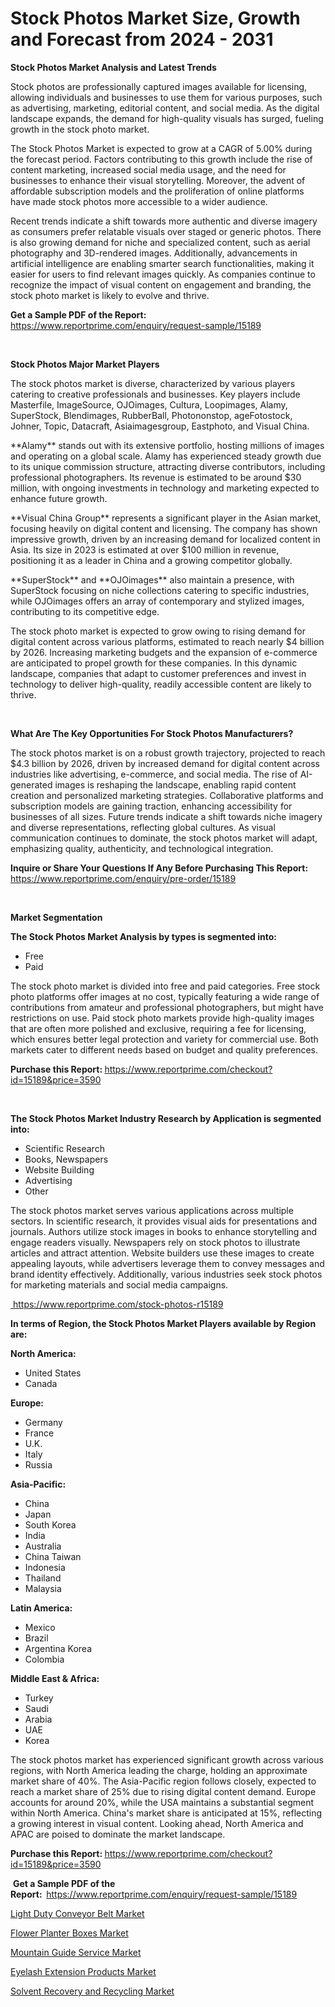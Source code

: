 <p><h1>Stock Photos Market Size, Growth and Forecast from 2024 - 2031</h1></p><p><strong>Stock Photos Market Analysis and Latest Trends</strong></p>
<p><p>Stock photos are professionally captured images available for licensing, allowing individuals and businesses to use them for various purposes, such as advertising, marketing, editorial content, and social media. As the digital landscape expands, the demand for high-quality visuals has surged, fueling growth in the stock photo market.</p><p>The Stock Photos Market is expected to grow at a CAGR of 5.00% during the forecast period. Factors contributing to this growth include the rise of content marketing, increased social media usage, and the need for businesses to enhance their visual storytelling. Moreover, the advent of affordable subscription models and the proliferation of online platforms have made stock photos more accessible to a wider audience.</p><p>Recent trends indicate a shift towards more authentic and diverse imagery as consumers prefer relatable visuals over staged or generic photos. There is also growing demand for niche and specialized content, such as aerial photography and 3D-rendered images. Additionally, advancements in artificial intelligence are enabling smarter search functionalities, making it easier for users to find relevant images quickly. As companies continue to recognize the impact of visual content on engagement and branding, the stock photo market is likely to evolve and thrive.</p></p>
<p><strong>Get a Sample PDF of the Report:&nbsp;</strong> <a href="https://www.reportprime.com/enquiry/request-sample/15189?utm_campaign=83&utm_medium=2&utm_source=Github&utm_content=ia&utm_term=29112024&utm_id=stock-photos">https://www.reportprime.com/enquiry/request-sample/15189</a></p>
<p>&nbsp;</p>
<p><strong>Stock Photos Major Market Players</strong></p>
<p><p>The stock photos market is diverse, characterized by various players catering to creative professionals and businesses. Key players include Masterfile, ImageSource, OJOimages, Cultura, Loopimages, Alamy, SuperStock, Blendimages, RubberBall, Photononstop, ageFotostock, Johner, Topic, Datacraft, Asiaimagesgroup, Eastphoto, and Visual China.</p><p>**Alamy** stands out with its extensive portfolio, hosting millions of images and operating on a global scale. Alamy has experienced steady growth due to its unique commission structure, attracting diverse contributors, including professional photographers. Its revenue is estimated to be around $30 million, with ongoing investments in technology and marketing expected to enhance future growth.</p><p>**Visual China Group** represents a significant player in the Asian market, focusing heavily on digital content and licensing. The company has shown impressive growth, driven by an increasing demand for localized content in Asia. Its size in 2023 is estimated at over $100 million in revenue, positioning it as a leader in China and a growing competitor globally.</p><p>**SuperStock** and **OJOimages** also maintain a presence, with SuperStock focusing on niche collections catering to specific industries, while OJOimages offers an array of contemporary and stylized images, contributing to its competitive edge.</p><p>The stock photo market is expected to grow owing to rising demand for digital content across various platforms, estimated to reach nearly $4 billion by 2026. Increasing marketing budgets and the expansion of e-commerce are anticipated to propel growth for these companies. In this dynamic landscape, companies that adapt to customer preferences and invest in technology to deliver high-quality, readily accessible content are likely to thrive.</p></p>
<p>&nbsp;</p>
<p><strong>What Are The Key Opportunities For Stock Photos Manufacturers?</strong></p>
<p><p>The stock photos market is on a robust growth trajectory, projected to reach $4.3 billion by 2026, driven by increased demand for digital content across industries like advertising, e-commerce, and social media. The rise of AI-generated images is reshaping the landscape, enabling rapid content creation and personalized marketing strategies. Collaborative platforms and subscription models are gaining traction, enhancing accessibility for businesses of all sizes. Future trends indicate a shift towards niche imagery and diverse representations, reflecting global cultures. As visual communication continues to dominate, the stock photos market will adapt, emphasizing quality, authenticity, and technological integration.</p></p>
<p><strong>Inquire or Share Your Questions If Any Before Purchasing This Report:</strong> <a href="https://www.reportprime.com/enquiry/pre-order/15189?utm_campaign=83&utm_medium=2&utm_source=Github&utm_content=ia&utm_term=29112024&utm_id=stock-photos">https://www.reportprime.com/enquiry/pre-order/15189</a></p>
<p>&nbsp;</p>
<p><strong>Market Segmentation</strong></p>
<p><strong>The Stock Photos Market Analysis by types is segmented into:</strong></p>
<p><ul><li>Free</li><li>Paid</li></ul></p>
<p><p>The stock photo market is divided into free and paid categories. Free stock photo platforms offer images at no cost, typically featuring a wide range of contributions from amateur and professional photographers, but might have restrictions on use. Paid stock photo markets provide high-quality images that are often more polished and exclusive, requiring a fee for licensing, which ensures better legal protection and variety for commercial use. Both markets cater to different needs based on budget and quality preferences.</p></p>
<p><strong>Purchase this Report:&nbsp;</strong><a href="https://www.reportprime.com/checkout?id=15189&price=3590&utm_campaign=83&utm_medium=2&utm_source=Github&utm_content=ia&utm_term=29112024&utm_id=stock-photos">https://www.reportprime.com/checkout?id=15189&price=3590</a></p>
<p>&nbsp;</p>
<p><strong>The Stock Photos Market Industry Research by Application is segmented into:</strong></p>
<p><ul><li>Scientific Research</li><li>Books, Newspapers</li><li>Website Building</li><li>Advertising</li><li>Other</li></ul></p>
<p><p>The stock photos market serves various applications across multiple sectors. In scientific research, it provides visual aids for presentations and journals. Authors utilize stock images in books to enhance storytelling and engage readers visually. Newspapers rely on stock photos to illustrate articles and attract attention. Website builders use these images to create appealing layouts, while advertisers leverage them to convey messages and brand identity effectively. Additionally, various industries seek stock photos for marketing materials and social media campaigns.</p></p>
<p><a href="https://www.reportprime.com/stock-photos-r15189?utm_campaign=83&utm_medium=2&utm_source=Github&utm_content=ia&utm_term=29112024&utm_id=stock-photos">&nbsp;https://www.reportprime.com/stock-photos-r15189</a></p>
<p><strong>In terms of Region, the Stock Photos Market Players available by Region are:</strong></p>
<p>
    <p> <strong> North America: </strong>
        <ul>
            <li>United States</li>
            <li>Canada</li>
        </ul>
        </p> 
    <p> <strong> Europe: </strong>
        <ul>
            <li>Germany</li>
            <li>France</li>
            <li>U.K.</li>
            <li>Italy</li>
            <li>Russia</li>
        </ul>
        </p> 
    <p> <strong> Asia-Pacific: </strong>
        <ul>
            <li>China</li>
            <li>Japan</li>
            <li>South Korea</li>
            <li>India</li>
            <li>Australia</li>
            <li>China Taiwan</li>
            <li>Indonesia</li>
            <li>Thailand</li>
            <li>Malaysia</li>
        </ul>
        </p> 
    <p> <strong> Latin America: </strong>
        <ul>
            <li>Mexico</li>
            <li>Brazil</li>
            <li>Argentina Korea</li>
            <li>Colombia</li>
        </ul>
        </p> 
    <p> <strong> Middle East & Africa: </strong>
        <ul>
            <li>Turkey</li>
            <li>Saudi</li>
            <li>Arabia</li>
            <li>UAE</li>
            <li>Korea</li>
        </ul>
    </p>
    </p>
<p><p>The stock photos market has experienced significant growth across various regions, with North America leading the charge, holding an approximate market share of 40%. The Asia-Pacific region follows closely, expected to reach a market share of 25% due to rising digital content demand. Europe accounts for around 20%, while the USA maintains a substantial segment within North America. China's market share is anticipated at 15%, reflecting a growing interest in visual content. Looking ahead, North America and APAC are poised to dominate the market landscape.</p></p>
<p><strong>Purchase this Report: </strong><a href="https://www.reportprime.com/checkout?id=15189&price=3590&utm_campaign=83&utm_medium=2&utm_source=Github&utm_content=ia&utm_term=29112024&utm_id=stock-photos">https://www.reportprime.com/checkout?id=15189&price=3590</a></p>
<p>&nbsp;<strong>Get a Sample PDF of the Report:&nbsp;&nbsp;</strong><a href="https://www.reportprime.com/enquiry/request-sample/15189?utm_campaign=83&utm_medium=2&utm_source=Github&utm_content=ia&utm_term=29112024&utm_id=stock-photos">https://www.reportprime.com/enquiry/request-sample/15189</a></p>
<p><strong></strong></p>
<p><p><a href="https://www.linkedin.com/pulse/strategic-roadmap-global-light-duty-conveyor-belt-market-insights-cwrre?utm_campaign=83&utm_medium=2&utm_source=Github&utm_content=ia&utm_term=29112024&utm_id=stock-photos">Light Duty Conveyor Belt Market</a></p><p><a href="https://issuu.com/reportprime-2/docs/flower-planter-boxes-market-size-2030.pptx?utm_campaign=83&utm_medium=2&utm_source=Github&utm_content=ia&utm_term=29112024&utm_id=stock-photos">Flower Planter Boxes Market</a></p><p><a href="https://github.com/dringals/Market-Research-Report-List-6/blob/main/mountain-guide-service-market.md?utm_campaign=83&utm_medium=2&utm_source=Github&utm_content=ia&utm_term=29112024&utm_id=stock-photos">Mountain Guide Service Market</a></p><p><a href="https://www.linkedin.com/pulse/comprehensive-eyelash-extension-products-market-report-segmentation-t82nc?utm_campaign=83&utm_medium=2&utm_source=Github&utm_content=ia&utm_term=29112024&utm_id=stock-photos">Eyelash Extension Products Market</a></p><p><a href="https://github.com/mharielmesa/Market-Research-Report-List-5/blob/main/solvent-recovery-and-recycling-market.md?utm_campaign=83&utm_medium=2&utm_source=Github&utm_content=ia&utm_term=29112024&utm_id=stock-photos">Solvent Recovery and Recycling Market</a></p></p>
